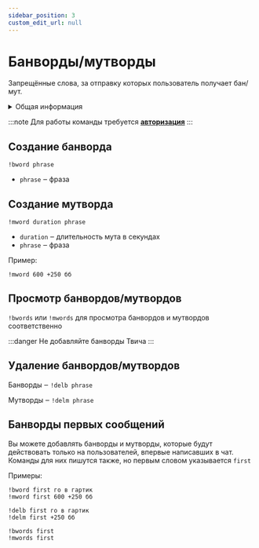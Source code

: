 ```yaml
---
sidebar_position: 3
custom_edit_url: null
---
```


# Банворды/мутворды

Запрещённые слова, за отправку которых пользователь получает бан/мут.

<details>
  <summary>Общая информация</summary>
  <ul>
    <li><b>Название:</b> bword</li>
    <li><b>Элиасы:</b> mword, delb, delm, bwords, mwords</li>
    <li><b>Кулдаун:</b> общий 5 секунд</li>
    <li><a href="https://github.com/Relanit/ModBoty/blob/master/ModBoty/cogs/banwords.py"><b>Исходный код</b></a></li>
  </ul>
</details>

:::note
Для работы команды требуется **[авторизация](../auth.md)**
:::

## Создание банворда
`!bword phrase`
- `phrase` ‒ фраза

## Создание мутворда
`!mword duration phrase`
- `duration` ‒ длительность мута в секундах
- `phrase` ‒ фраза

Пример:

    !mword 600 +250 бб

## Просмотр банвордов/мутвордов
`!bwords` или `!mwords` для просмотра банвордов и мутвордов соответственно

:::danger
Не добавляйте банворды Твича
:::

## Удаление банвордов/мутвордов
Банворды ‒ `!delb phrase`

Мутворды ‒ `!delm phrase`

## Банворды первых сообщений

Вы можете добавлять банворды и мутворды, которые будут действовать только на пользователей, впервые написавших в чат. Команды для них пишутся также, но первым словом указывается `first`

Примеры:

    !bword first го в гартик
    !mword first 600 +250 бб

    !delb first го в гартик
    !delm first +250 бб

    !bwords first
    !mwords first